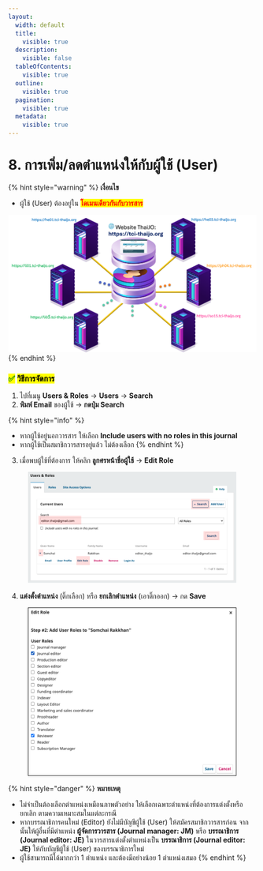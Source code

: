 ```yaml
---
layout:
  width: default
  title:
    visible: true
  description:
    visible: false
  tableOfContents:
    visible: true
  outline:
    visible: true
  pagination:
    visible: true
  metadata:
    visible: true
---
```


# 8. การเพิ่ม/ลดตำแหน่งให้กับผู้ใช้ (User)

{% hint style="warning" %}
**เงื่อนไข**

* ผู้ใช้ (User) ต้องอยู่ใน <mark style="color:red;">**โดเมนเดียวกันกับวารสาร**</mark>

<img src=".gitbook/assets/Pic-Domain.png" alt="" data-size="original">
{% endhint %}

### <mark style="color:green;">✅</mark> <mark style="color:$success;">วิธีการจัดการ</mark>

1. ไปที่เมนู **Users & Roles** → **Users** → **Search**
2. **พิมพ์ Email** ของผู้ใช้ → **กดปุ่ม Search**

{% hint style="info" %}
* หากผู้ใช้อยู่นอกวารสาร ให้เลือก **Include users with no roles in this journal**
* หากผู้ใช้เป็นสมาชิกวารสารอยู่แล้ว ไม่ต้องเลือก
{% endhint %}

3. เมื่อพบผู้ใช้ที่ต้องการ ให้คลิก **ลูกศรหน้าชื่อผู้ใช้** → **Edit Role**

<figure><img src=".gitbook/assets/F4-1-1.png" alt=""><figcaption></figcaption></figure>

4. **แต่งตั้งตำแหน่ง** (ติ๊กเลือก) หรือ **ยกเลิกตำแหน่ง** (เอาติ๊กออก) → กด **Save**

<figure><img src=".gitbook/assets/F4-2-1.png" alt=""><figcaption></figcaption></figure>

{% hint style="danger" %}
**หมายเหตุ**

* ไม่จำเป็นต้องเลือกตำแหน่งเหมือนภาพตัวอย่าง ให้เลือกเฉพาะตำแหน่งที่ต้องการแต่งตั้งหรือยกเลิก ตามความเหมาะสมในแต่ละกรณี
* หากบรรณาธิการคนใหม่ (Editor) ยังไม่มีบัญชีผู้ใช้ (User) ให้สมัครสมาชิกวารสารก่อน จากนั้นให้ผู้อื่นที่มีตำแหน่ง **ผู้จัดการวารสาร (Journal manager: JM)** หรือ **บรรณาธิการ (Journal editor: JE)** ในวารสารแต่งตั้งตำแหน่งเป็น **บรรณาธิการ (Journal editor: JE)** ให้กับบัญชีผู้ใช้ (User) ของบรรณาธิการใหม่
* ผู้ใช้สามารถมีได้มากกว่า 1 ตำแหน่ง และต้องมีอย่างน้อย 1 ตำแหน่งเสมอ
{% endhint %}
